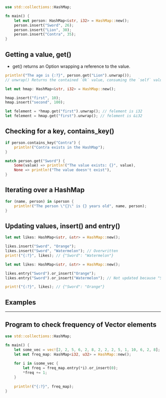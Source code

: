 ```rust
use std::collections::HashMap;

fn main() {
    let mut person: HashMap<&str, i32> = HashMap::new();
    person.insert("Sword", 26);
    person.insert("Lion", 30);
    person.insert("Contra", 35);
}
```

## Getting a value, get()
- get() returns an Option wrapping a reference to the value.
```rust
println!("The age is {:?}", person.get("Lion").unwrap());
// unwrap() Returns the contained `Ok` value, consuming the `self` value.
```

```rust
let mut hmap: HashMap<&str, i32> = HashMap::new();

hmap.insert("first", 10);
hmap.insert("second", 100);

let felement = *hmap.get("first").unwrap(); // felement is i32
let felement = hmap.get("first").unwrap(); // felement is &i32
```

## Checking for a key, contains_key()
```rust
if person.contains_key("Contra") {
	println!("Contra exists in the HashMap");
}
```

```rust
match person.get("Sword") {
	Some(value) => println!("The value exists: {}", value),
	None => println!("The value doesn't exist"),
}
```

## Iterating over a HashMap
```rust
for (name, person) in &person {
	println!("The person \"{}\" is {} years old", name, person);
}
```

## Updating values, insert() and entry()
```rust
let mut likes: HashMap<&str, &str> = HashMap::new();

likes.insert("Sword", "Orange");
likes.insert("Sword", "Watermelon"); // Overwritten
print!("{:?}", likes); // {"Sword": "Watermelon"}
```

```rust
let mut likes: HashMap<&str, &str> = HashMap::new();

likes.entry("Sword").or_insert("Orange");
likes.entry("Sword").or_insert("Watermelon"); // Not updated because "Sword" exists

print!("{:?}", likes); // {"Sword": "Orange"}
```

## Examples
---

## Program to check frequency of Vector elements
```rust
use std::collections::HashMap;

fn main() {
	let some_vec = vec![2, 2, 5, 6, 2, 8, 2, 2, 2, 5, 1, 10, 6, 2, 8];
	let mut freq_map: HashMap<i32, u32> = HashMap::new();
	
	for i in &some_vec {
		let freq = freq_map.entry(*i).or_insert(0);
		*freq += 1;
	}
	
	println!("{:?}", freq_map);
}
```